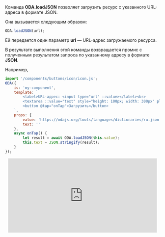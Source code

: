 Команда **ODA.loadJSON** позволяет загрузить ресурс с указанного URL-адреса в формате JSON.

Она вызывается следующим образом:

```javascript
ODA.loadJSON(url);
```

Ей передается один параметр **url** — URL-адрес загружаемого ресурса.

В результате выполнения этой команды возвращается промис с полученным результатом запроса по указанному адресу в формате **JSON**.

Например,

```javascript run_edit_[my-component.js]_h=100_
import '/components/buttons/icon/icon.js';
ODA({
    is: 'my-component',
    template: `
        <label>URL-адрес: <input type="url" ::value></label><br>
        <textarea ::value="text" style="height: 100px; width: 300px" placeholder="Результат запроса"></textarea><br>
        <button @tap="onTap">Загрузить</button>
    `,
    props: {
        value: 'https://odajs.org/tools/languages/dictionaries/ru.json',
        text: ''
    },
    async onTap() {
        let result = await ODA.loadJSON(this.value);
        this.text = JSON.stringify(result);
    }
});
```

<div style="position:relative;padding-bottom:48%; margin:10px">
    <iframe src="https://www.youtube.com/embed/ieQBxpYWCpI?start=0" frameborder="0" allow="accelerometer; autoplay; encrypted-media; gyroscope; picture-in-picture" allowfullscreen
    	style="position:absolute;width:100%;height:100%;"></iframe>
</div>
